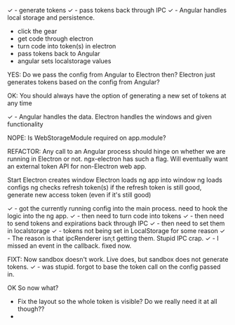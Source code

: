 
✓ - generate tokens
✓ - pass tokens back through IPC
✓ - Angular handles local storage and persistence.

- click the gear
- get code through electron
- turn code into token(s) in electron
- pass tokens back to Angular
- angular sets localstorage values

YES: Do we pass the config from Angular to Electron then?  Electron just generates tokens based on the config from Angular?

OK: You should always have the option of generating a new set of tokens at any time

✓ - Angular handles the data.  Electron handles the windows and given functionality

NOPE: Is WebStorageModule required on app.module?

REFACTOR: Any call to an Angular process should hinge on whether we are running in Electron or not. ngx-electron has such a flag.
Will eventually want an external token API for non-Electron web app.

Start
Electron creates window
Electron loads ng app into window
ng loads configs
ng checks refresh token(s)
if the refresh token is still good, generate new access token (even if it's still good)


✓ - got the currently running config into the main process.  need to hook the logic into the ng app.
✓ - then need to turn code into tokens
✓ - then need to send tokens and expirations back through IPC
✓ - then need to set them in localstorage
✓ - tokens not being set in LocalStorage for some reason
✓ - The reason is that ipcRenderer isn;t getting them.  Stupid IPC crap.
✓ - I missed an event in the callback.  fixed now.

FIXT: Now sandbox doesn't work.  Live does, but sandbox does not generate tokens.
✓ - was stupid.  forgot to base the token call on the config passed in.

OK So now what?
- Fix the layout so the whole token is visible?  Do we really need it at all though??
- 